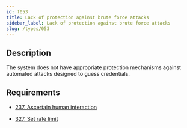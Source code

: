 ```yaml
---
id: f053
title: Lack of protection against brute force attacks
sidebar_label: Lack of protection against brute force attacks
slug: /types/053
---
```


## Description

The system does not have
appropriate protection mechanisms
against automated attacks
designed to guess credentials.

## Requirements

- [237. Ascertain human interaction](/criteria/authentication/237)

- [327. Set rate limit](/criteria/architecture/327)
